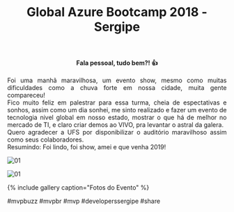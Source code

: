 ﻿---
title: "Global Azure Bootcamp 2018 - Sergipe"
comments: true
excerpt_separator: "Ler mais"
categories:
  - Evento
---

<center><strong>Fala pessoal, tudo bem?! 👍 </strong></center> <br>
<div style="text-align: justify;">
Foi uma manhã maravilhosa, um evento show, mesmo como muitas dificuldades como a chuva forte em nossa cidade, muita gente compareceu!
<br>
Fico muito feliz em palestrar para essa turma, cheia de espectativas e sonhos, assim como um dia sonhei, me sinto realizado e fazer um evento de tecnologia nivel global em nosso estado, mostrar o que há de melhor no mercado de TI, e claro criar demos ao VIVO, pra levantar o astral da galera.
<br>
Quero agradecer a UFS por disponibilizar o auditório maravilhoso assim como seus colaboradores. 
<br>
Resumindo: Foi lindo, foi show, amei e que venha 2019!

</div> 


![01]({{site.url}}{{site.baseurl}}/assets/images/azure/azure01.jpg)

![01]({{site.url}}{{site.baseurl}}/assets/images/eventoazurebootcamp2018/principal.jpg) 

{% include gallery caption="Fotos do Evento" %}

 #mvpbuzz #mvpbr #mvp #developerssergipe #share <br><br>
